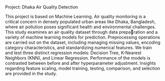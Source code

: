 Project: Dhaka Air Quality Detection

This project is based on Machine Learning. Air quality monitoring is a critical concern in densely populated urban areas like Dhaka, Bangladesh, where air pollution poses significant health and environmental challenges.
This study examines an air quality dataset through data preparation and a variety of machine learning models for prediction. Preprocessing operations are carried out on the dataset, including
managing missing values, encoding category characteristics, and standardizing numerical features. We train and test three distinct regression models: Decision Tree, K-Nearest Neighbors (KNN), 
and Linear Regression. Performance of the models is contrasted between before and after hyperparameter adjustment. Insights regarding feature scaling, model training, testing, comparison, 
and selection are provided in the study.
